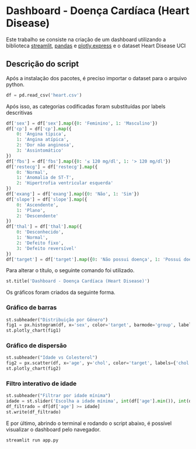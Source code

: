 # Dashboard - Doença Cardíaca (Heart Disease)

Este trabalho se consiste na criação de um dashboard utilizando a biblioteca [streamlit](https://streamlit.io/), [pandas](https://pandas.pydata.org/) e [plotly.express](https://plotly.com/python/plotly-express/) e o dataset Heart Disease UCI

## Descrição do script

Após a instalação dos pacotes, é preciso importar o dataset para o arquivo python.

```python
df = pd.read_csv('heart.csv')
```

Após isso, as categorias codificadas foram substituídas por labels descritivas

```python
df['sex'] = df['sex'].map({0: 'Feminino', 1: 'Masculino'})
df['cp'] = df['cp'].map({
    0: 'Angina típica',
    1: 'Angina atípica',
    2: 'Dor não anginosa',
    3: 'Assintomático'
})
df['fbs'] = df['fbs'].map({0: '≤ 120 mg/dl', 1: '> 120 mg/dl'})
df['restecg'] = df['restecg'].map({
    0: 'Normal',
    1: 'Anomalia de ST-T',
    2: 'Hipertrofia ventricular esquerda'
})
df['exang'] = df['exang'].map({0: 'Não', 1: 'Sim'})
df['slope'] = df['slope'].map({
    0: 'Ascendente',
    1: 'Plano',
    2: 'Descendente'
})
df['thal'] = df['thal'].map({
    0: 'Desconhecido',
    1: 'Normal',
    2: 'Defeito fixo',
    3: 'Defeito reversível'
})
df['target'] = df['target'].map({0: 'Não possui doença', 1: 'Possui doença'})
```

Para alterar o título, o seguinte comando foi utilizado.
```python
st.title('Dashboard - Doença Cardíaca (Heart Disease)')
```
Os gráficos foram criados da seguinte forma.

### Gráfico de barras

```python
st.subheader("Distribuição por Gênero")
fig1 = px.histogram(df, x='sex', color='target', barmode='group', labels={'sex': 'Sexo', 'target': 'Doença Cardíaca'})
st.plotly_chart(fig1)
```
### Gráfico de dispersão
```python
st.subheader("Idade vs Colesterol")
fig2 = px.scatter(df, x='age', y='chol', color='target', labels={'chol': 'Colesterol', 'target': 'Doença Cardíaca'})
st.plotly_chart(fig2)
```
### Filtro interativo de idade
```python
st.subheader("Filtrar por idade mínima")
idade = st.slider('Escolha a idade mínima', int(df['age'].min()), int(df['age'].max()), 30)
df_filtrado = df[df['age'] >= idade]
st.write(df_filtrado)
```
E por último, abrindo o terminal e rodando o script abaixo, é possível visualizar o dashboard pelo navegador.
```python
streamlit run app.py
```
